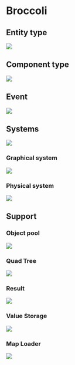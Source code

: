 # Broccoli

## Entity type

![](class_entity.png)

## Component type

![](class_component.png)

## Event

![](class_event.png)

## Systems

![](class_system.png)

### Graphical system

![](class_graphical_system.png)

### Physical system

![](class_physical_system.png)

## Support 

### Object pool

![](class_object_pool.png)

### Quad Tree

![](class_quad_tree.png)

### Result

![](class_result.jpg)

### Value Storage

![](class_value_storage.jpg)

### Map Loader

![](class_map_loader.jpg)
